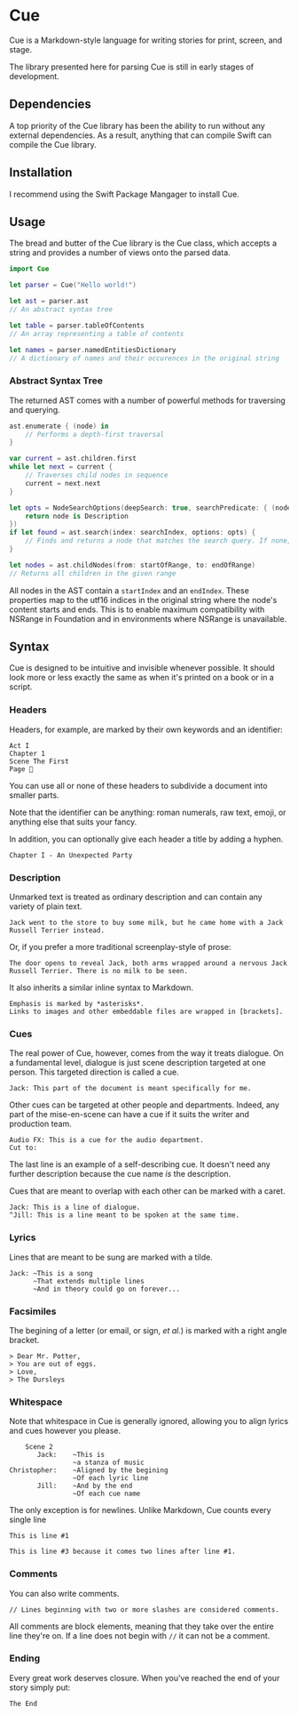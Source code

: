 # Cue
Cue is a Markdown-style language for writing stories for print, screen, and stage.

The library presented here for parsing Cue is still in early stages of development. 

## Dependencies
A top priority of the Cue library has been the ability to run without any external dependencies. As a result, anything that can compile Swift can compile the Cue library.

## Installation
I recommend using the Swift Package Mangager to install Cue. 

## Usage
The bread and butter of the Cue library is the Cue class, which accepts a string and provides a number of views onto the parsed data.

```swift
import Cue

let parser = Cue("Hello world!")

let ast = parser.ast 
// An abstract syntax tree

let table = parser.tableOfContents
// An array representing a table of contents

let names = parser.namedEntitiesDictionary
// A dictionary of names and their occurences in the original string
```

### Abstract Syntax Tree
The returned AST comes with a number of powerful methods for traversing and querying.

```swift
ast.enumerate { (node) in
	// Performs a depth-first traversal
}

var current = ast.children.first
while let next = current {
	// Traverses child nodes in sequence
	current = next.next
}

let opts = NodeSearchOptions(deepSearch: true, searchPredicate: { (node) in
	return node is Description
})
if let found = ast.search(index: searchIndex, options: opts) {
	// Finds and returns a node that matches the search query. If none, search returns nil.
}

let nodes = ast.childNodes(from: startOfRange, to: endOfRange)
// Returns all children in the given range
```

All nodes in the AST contain a `startIndex` and an `endIndex`. These properties map to the utf16 indices in the original string where the node's content starts and ends. This is to enable maximum compatibility with NSRange in Foundation and in environments where NSRange is unavailable.

## Syntax
Cue is designed to be intuitive and invisible whenever possible. It should look more or less exactly the same as when it's printed on a book or in a script. 

### Headers
Headers, for example, are marked by their own keywords and an identifier:

```
Act I
Chapter 1
Scene The First
Page 💯
```

You can use all or none of these headers to subdivide a document into smaller parts. 

Note that the identifier can be anything: roman numerals, raw text, emoji, or anything else that suits your fancy.

In addition, you can optionally give each header a title by adding a hyphen.

```
Chapter I - An Unexpected Party
```

### Description
Unmarked text is treated as ordinary description and can contain any variety of plain text.

```
Jack went to the store to buy some milk, but he came home with a Jack Russell Terrier instead.
```

Or, if you prefer a more traditional screenplay-style of prose:

```
The door opens to reveal Jack, both arms wrapped around a nervous Jack Russell Terrier. There is no milk to be seen.
```

It also inherits a similar inline syntax to Markdown.

```
Emphasis is marked by *asterisks*.
Links to images and other embeddable files are wrapped in [brackets].
```

### Cues
The real power of Cue, however, comes from the way it treats dialogue. On a fundamental level, dialogue is just scene description targeted at one person. This targeted direction is called a cue.

```
Jack: This part of the document is meant specifically for me.
```

Other cues can be targeted at other people and departments. Indeed, any part of the mise-en-scene can have a cue if it suits the writer and production team.

```
Audio FX: This is a cue for the audio department.
Cut to:
```

The last line is an example of a self-describing cue. It doesn't need any further description because the cue name *is* the description.

Cues that are meant to overlap with each other can be marked with a caret.

```
Jack: This is a line of dialogue.
^Jill: This is a line meant to be spoken at the same time.
```

### Lyrics
Lines that are meant to be sung are marked with a tilde.

```
Jack: ~This is a song
      ~That extends multiple lines
      ~And in theory could go on forever...
```

### Facsimiles
The begining of a letter (or email, or sign, *et al.*) is marked with a right angle bracket.

```
> Dear Mr. Potter,
> You are out of eggs.
> Love,
> The Dursleys
```

### Whitespace
Note that whitespace in Cue is generally ignored, allowing you to align lyrics and cues however you please.

```
	Scene 2
       Jack:	~This is
				~a stanza of music
Christopher:	~Aligned by the begining
				~Of each lyric line
	   Jill:	~And by the end
				~Of each cue name
```

The only exception is for newlines. Unlike Markdown, Cue counts every single line

```
This is line #1

This is line #3 because it comes two lines after line #1.
```

### Comments
You can also write comments.

```
// Lines beginning with two or more slashes are considered comments.
```

All comments are block elements, meaning that they take over the entire line they're on. If a line does not begin with `//` it can not be a comment.

### Ending
Every great work deserves closure. When you've reached the end of your story simply put:

```
The End
```
